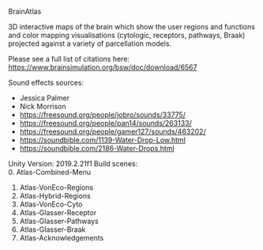 BrainAtlas

3D interactive maps of the brain which show the user regions and functions and color mapping visualisations (cytologic, receptors, pathways, Braak) projected against a variety of parcellation models. 

Please see a full list of citations here: https://www.brainsimulation.org/bsw/doc/download/6567

Sound effects sources: 
- Jessica Palmer
- Nick Morrison
- https://freesound.org/people/jobro/sounds/33775/
- https://freesound.org/people/pan14/sounds/263133/
- https://freesound.org/people/gamer127/sounds/463202/
- https://soundbible.com/1139-Water-Drop-Low.html
- https://soundbible.com/2186-Water-Drops.html


Unity Version: 2019.2.21f1
Build scenes:  
0. Atlas-Combined-Menu
1. Atlas-VonEco-Regions
2. Atlas-Hybrid-Regions
3. Atlas-VonEco-Cyto
4. Atlas-Glasser-Receptor
5. Atlas-Glasser-Pathways
6. Atlas-Glasser-Braak
7. Atlas-Acknowledgements

